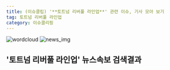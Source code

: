 ```yaml
---
title: (이슈클립) '**토트넘 리버풀 라인업**' 관련 이슈, 기사 모아 보기
tag: 토트넘 리버풀 라인업
category: 이슈클리핑
---
```

![wordcloud](https://s3.ap-northeast-2.amazonaws.com/lyrics101-wordcloud/2018-09-15-1537008911.png)
![news_img](https://user-images.githubusercontent.com/42597476/44507050-1206f400-a6e4-11e8-8d98-7ffbfebb353f.png)
## **'**토트넘 리버풀 라인업**'** 뉴스속보 검색결과


